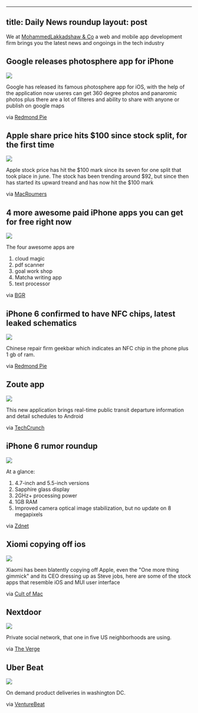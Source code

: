 ---
title: Daily News roundup
layout: post
----

We at [MohammedLakkadshaw & Co](http://mohammedlakkadshaw.com) a web and mobile app development firm brings you the latest news and ongoings in the tech industry

## Google releases photosphere app for iPhone

![](/images/roundup/Photo-Sphere-Camera-main.png)

Google has released its famous photosphere app for iOS, with the help of the application now useres can get 360 degree photos and panaromic photos plus there are a lot of filteres and ability to share with anyone or publish on google maps

via [Redmond Pie](http://www.redmondpie.com/google-releases-brand-new-app-for-iphone-photo-sphere-camera-download/)


##   Apple share price hits $100 since stock split, for the first time

![](/images/roundup/aapl_100.jpg)

Apple stock price has hit the $100 mark since its seven for one split that took place in june. The stock has been trending around $92, but since then has started its upward treand and has now hit the $100 mark

via [MacRoumers](http://www.macrumors.com/2014/08/19/apple-shares-100/)


## 4 more awesome paid iPhone apps you can get for free right now 
![](/images/roundup/best-free-iphone-apps-8-19-2014.png)

The four awesome apps are 

1. cloud magic
2. pdf scanner 
3. goal work shop
4. Matcha writing app 
5. text processor

via [BGR](http://bgr.com/2014/08/19/best-free-iphone-apps-download-4/)


## iPhone 6 confirmed to have NFC chips, latest leaked schematics 
![](/images/roundup/iPhone-6-unboxed21.png)

Chinese repair firm geekbar which indicates an NFC chip in the phone plus 1 gb of ram.

via [Redmond Pie](http://www.redmondpie.com/iphone-6-confirmed-to-house-nfc-chip-according-to-the-leaked-schematics-image/)

## Zoute app
![](/images/roundup/5205658166_a922ebdc53_z.jpg)

This new application brings real-time public transit departure information and detail schedules to Android

via [TechCrunch](http://techcrunch.com/2014/01/13/zoutes-new-transit-app-brings-real-time-departure-info-detailed-schedules-to-android/)


## iPhone 6 rumor roundup 
![](/images/roundup/screen-shot-2014-08-19-at-11-51-42-514x379.png)

At a glance:
1. 4.7-inch and 5.5-inch versions
2. Sapphire glass display
3. 2GHz+ processing power
4. 1GB RAM
5. Improved camera optical image stabilization, but no update on 8 megapixels 

via [Zdnet](http://www.zdnet.com/apple-iphone-6-rumor-roundup-specs-price-release-date-7000032739/)


## Xiomi copying off ios
![](/images/roundup/163530buoxdz0zolxgn0oq-640x426.jpg)

Xiaomi has been blatently copying off Apple, even the "One more thing gimmick" and its CEO dressing up as Steve jobs, here are some of the stock apps that resemble iOS and MUI user interface 

via [Cult of Mac](http://www.cultofmac.com/291859/xiaomi-ios-7-ripoff/)


## Nextdoor 

![](/images/roundup/ex.0.0_standard_640.0.png)

Private social network, that one in five US neighborhoods are using.

via [The Verge](http://www.theverge.com/2014/8/18/6030393/nextdoor-private-social-network-40000-neighborhoods)

## Uber Beat
![](/images/roundup/uber_cornerstore_graphics_700x300_r3-1.jpg)

On demand product deliveries in washington DC.

via [VentureBeat](http://venturebeat.com/2014/08/19/uber-to-launch-on-demand-product-deliveries-in-washington-d-c/)
